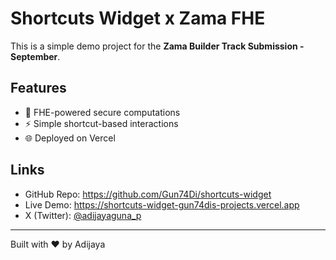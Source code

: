 # Shortcuts Widget x Zama FHE

This is a simple demo project for the **Zama Builder Track Submission - September**.

## Features
- 🔐 FHE-powered secure computations
- ⚡ Simple shortcut-based interactions
- 🌐 Deployed on Vercel

## Links
- GitHub Repo: https://github.com/Gun74Di/shortcuts-widget
- Live Demo: https://shortcuts-widget-gun74dis-projects.vercel.app
- X (Twitter): [@adijayaguna_p](https://x.com/adijayaguna_p)

---
Built with ❤️ by Adijaya
